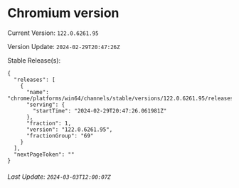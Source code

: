 # Chromium version

Current Version: `122.0.6261.95`

Version Update: `2024-02-29T20:47:26Z`

Stable Release(s):
```
{
  "releases": [
    {
      "name": "chrome/platforms/win64/channels/stable/versions/122.0.6261.95/releases/1709239646",
      "serving": {
        "startTime": "2024-02-29T20:47:26.061981Z"
      },
      "fraction": 1,
      "version": "122.0.6261.95",
      "fractionGroup": "69"
    }
  ],
  "nextPageToken": ""
}
```

###### Last Update: `2024-03-03T12:00:07Z`
        